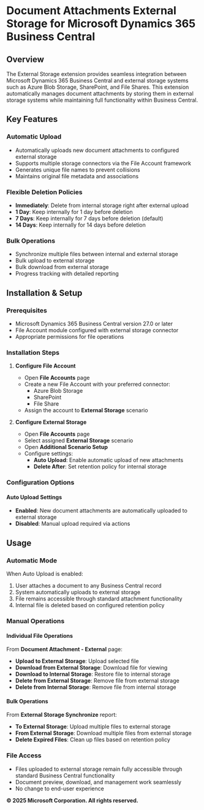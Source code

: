 # Document Attachments External Storage for Microsoft Dynamics 365 Business Central

## Overview

The External Storage extension provides seamless integration between Microsoft Dynamics 365 Business Central and external storage systems such as Azure Blob Storage, SharePoint, and File Shares. This extension automatically manages document attachments by storing them in external storage systems while maintaining full functionality within Business Central.

## Key Features

### **Automatic Upload**
- Automatically uploads new document attachments to configured external storage
- Supports multiple storage connectors via the File Account framework
- Generates unique file names to prevent collisions
- Maintains original file metadata and associations

### **Flexible Deletion Policies**
- **Immediately**: Delete from internal storage right after external upload
- **1 Day**: Keep internally for 1 day before deletion
- **7 Days**: Keep internally for 7 days before deletion (default)
- **14 Days**: Keep internally for 14 days before deletion

### **Bulk Operations**
- Synchronize multiple files between internal and external storage
- Bulk upload to external storage
- Bulk download from external storage
- Progress tracking with detailed reporting

## Installation & Setup

### Prerequisites
- Microsoft Dynamics 365 Business Central version 27.0 or later
- File Account module configured with external storage connector
- Appropriate permissions for file operations

### Installation Steps

1. **Configure File Account**
   - Open **File Accounts** page
   - Create a new File Account with your preferred connector:
     - Azure Blob Storage
     - SharePoint
     - File Share
   - Assign the account to **External Storage** scenario

2. **Configure External Storage**
   - Open **File Accounts** page
   - Select assigned **External Storage** scenario
   - Open **Additional Scenario Setup**
   - Configure settings:
     - **Auto Upload**: Enable automatic upload of new attachments
     - **Delete After**: Set retention policy for internal storage

### Configuration Options

#### Auto Upload Settings
- **Enabled**: New document attachments are automatically uploaded to external storage
- **Disabled**: Manual upload required via actions

## Usage

### Automatic Mode
When Auto Upload is enabled:
1. User attaches a document to any Business Central record
2. System automatically uploads to external storage
3. File remains accessible through standard attachment functionality
4. Internal file is deleted based on configured retention policy

### Manual Operations

#### Individual File Operations
From **Document Attachment - External** page:
- **Upload to External Storage**: Upload selected file
- **Download from External Storage**: Download file for viewing
- **Download to Internal Storage**: Restore file to internal storage
- **Delete from External Storage**: Remove file from external storage
- **Delete from Internal Storage**: Remove file from internal storage

#### Bulk Operations
From **External Storage Synchronize** report:
- **To External Storage**: Upload multiple files to external storage
- **From External Storage**: Download multiple files from external storage
- **Delete Expired Files**: Clean up files based on retention policy

### File Access
- Files uploaded to external storage remain fully accessible through standard Business Central functionality
- Document preview, download, and management work seamlessly
- No change to end-user experience

**© 2025 Microsoft Corporation. All rights reserved.**
